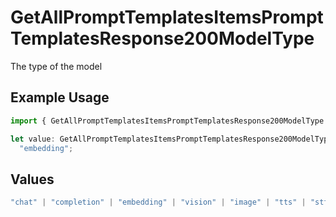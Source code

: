 # GetAllPromptTemplatesItemsPromptTemplatesResponse200ModelType

The type of the model

## Example Usage

```typescript
import { GetAllPromptTemplatesItemsPromptTemplatesResponse200ModelType } from "@orq-ai/node/models/operations";

let value: GetAllPromptTemplatesItemsPromptTemplatesResponse200ModelType =
  "embedding";
```

## Values

```typescript
"chat" | "completion" | "embedding" | "vision" | "image" | "tts" | "stt" | "rerank" | "moderations"
```
